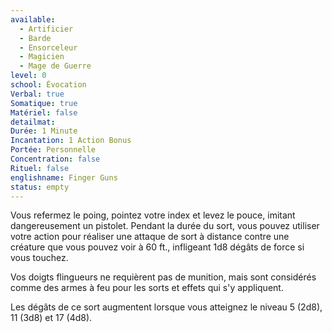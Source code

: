 ```yaml
---
available:
  - Artificier
  - Barde
  - Ensorceleur
  - Magicien
  - Mage de Guerre
level: 0
school: Évocation
Verbal: true
Somatique: true
Matériel: false
detailmat:
Durée: 1 Minute
Incantation: 1 Action Bonus
Portée: Personnelle
Concentration: false
Rituel: false
englishname: Finger Guns
status: empty
---
```

Vous refermez le poing, pointez votre index et levez le pouce, imitant dangereusement un pistolet. Pendant la durée du sort, vous pouvez utiliser votre action pour réaliser une attaque de sort à distance contre une créature que vous pouvez voir à 60 ft., infligeant 1d8 dégâts de force si vous touchez.

Vos doigts flingueurs ne requièrent pas de munition, mais sont considérés comme des armes à feu pour les sorts et effets qui s'y appliquent.

Les dégâts de ce sort augmentent lorsque vous atteignez le niveau 5 (2d8), 11 (3d8) et 17 (4d8).
